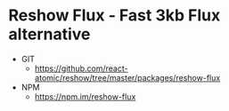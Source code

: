 Reshow Flux - Fast 3kb Flux alternative 
===============

* GIT
   * https://github.com/react-atomic/reshow/tree/master/packages/reshow-flux
* NPM
   * https://npm.im/reshow-flux
